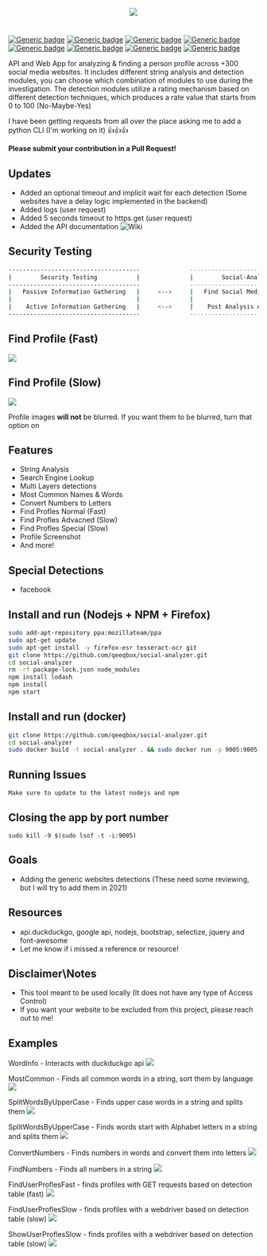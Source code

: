 <p align="center"> <img src="https://raw.githubusercontent.com/qeeqbox/social-analyzer/main/readme/socialanalyzerlogo_.png"></p>

#
[![Generic badge](https://img.shields.io/badge/dynamic/json.svg?url=https://raw.githubusercontent.com/qeeqbox/social-analyzer/main/info&label=version&query=$.version&colorB=blue&style=flat-square)](https://github.com/qeeqbox/social-analyzer/blob/main/info) [![Generic badge](https://img.shields.io/badge/dynamic/json.svg?url=https://raw.githubusercontent.com/qeeqbox/social-analyzer/main/info&label=build&query=$.build&colorB=green&style=flat-square)](https://github.com/qeeqbox/social-analyzer/blob/main/info) [![Generic badge](https://img.shields.io/badge/dynamic/json.svg?url=https://raw.githubusercontent.com/qeeqbox/social-analyzer/main/info&label=test&query=$.test&colorB=green&style=flat-square)](https://github.com/qeeqbox/social-analyzer/blob/main/info) [![Generic badge](https://img.shields.io/badge/dynamic/json.svg?url=https://raw.githubusercontent.com/qeeqbox/social-analyzer/main/info&label=verified%20sites&query=$.websites&colorB=blue&style=flat-square)](https://github.com/qeeqbox/social-analyzer/blob/main/info) [![Generic badge](https://img.shields.io/badge/dynamic/json.svg?url=https://raw.githubusercontent.com/qeeqbox/social-analyzer/main/info&label=verified%20detections&query=$.detections&colorB=blue&style=flat-square)](https://github.com/qeeqbox/social-analyzer/blob/main/info) [![Generic badge](https://img.shields.io/badge/dynamic/json.svg?url=https://raw.githubusercontent.com/qeeqbox/social-analyzer/main/info&label=special%20detections&query=$.special&colorB=blue&style=flat-square)](https://github.com/qeeqbox/social-analyzer/blob/main/info) [![Generic badge](https://img.shields.io/badge/dynamic/json.svg?url=https://raw.githubusercontent.com/qeeqbox/social-analyzer/main/info&label=awaiting%20verification&query=$.awaiting_verification&colorB=orange&style=flat-square)](https://github.com/qeeqbox/social-analyzer/blob/main/info) [![Generic badge](https://img.shields.io/static/v1?label=%F0%9F%91%8D&message=!&color=yellow&style=flat-square)](https://github.com/qeeqbox/social-analyzer/stargazers)

API and Web App for analyzing & finding a person profile across +300 social media websites. It includes different string analysis and detection modules, you can choose which combination of modules to use during the investigation. The detection modules utilize a rating mechanism based on different detection techniques, which produces a rate value that starts from 0 to 100 (No-Maybe-Yes)

I have been getting requests from all over the place asking me to add a python CLI (I'm working on it) 👍👍👍

**Please submit your contribution in a Pull Request!**

## Updates
- Added an optional timeout and implicit wait for each detection (Some websites have a delay logic implemented in the backend)
- Added logs (user request)
- Added 5 seconds timeout to https.get (user request)
- Added the API documentation ![Wiki](https://github.com/qeeqbox/social-analyzer/wiki)

## Security Testing

```bash
-------------------------------------              ---------------------------------
|        Security Testing           |              |        Social-Analyzer        |
-------------------------------------              ---------------------------------
|   Passive Information Gathering   |     <-->     |   Find Social Media Profiles  |
|                                   |              |                               |
|    Active Information Gathering   |     <-->     |    Post Analysis Activities   |
-------------------------------------              ---------------------------------
```

## Find Profile (Fast)
<img src="https://raw.githubusercontent.com/qeeqbox/social-analyzer/main/readme/intro_fast.gif" style="max-width:768px"/>

## Find Profile (Slow)
<img src="https://raw.githubusercontent.com/qeeqbox/social-analyzer/main/readme/intro_slow.gif" style="max-width:768px"/>

Profile images **will not** be blurred. If you want them to be blurred, turn that option on

## Features
- String Analysis
- Search Engine Lookup
- Multi Layers detections
- Most Common Names & Words
- Convert Numbers to Letters
- Find Profles Normal (Fast)
- Find Profles Advacned (Slow)
- Find Profles Special (Slow)
- Profile Screenshot
- And more!

## Special Detections
- facebook

## Install and run (Nodejs + NPM + Firefox)
```bash
sudo add-apt-repository ppa:mozillateam/ppa
sudo apt-get update
sudo apt-get install -y firefox-esr tesseract-ocr git
git clone https://github.com/qeeqbox/social-analyzer.git
cd social-analyzer
rm -rf package-lock.json node_modules
npm install lodash
npm install
npm start
```

## Install and run (docker)
```bash
git clone https://github.com/qeeqbox/social-analyzer.git
cd social-analyzer
sudo docker build -t social-analyzer . && sudo docker run -p 9005:9005 -it social-analyzer
```

## Running Issues
```
Make sure to update to the latest nodejs and npm
```

## Closing the app by port number
```
sudo kill -9 $(sudo lsof -t -i:9005)
```

## Goals
- Adding the generic websites detections (These need some reviewing, but I will try to add them in 2021)

## Resources
- api.duckduckgo, google api, nodejs, bootstrap, selectize, jquery and font-awesome
- Let me know if i missed a reference or resource!

## Disclaimer\Notes
- This tool meant to be used locally (It does not have any type of Access Control)
- If you want your website to be excluded from this project, please reach out to me!

## Examples
WordInfo - Interacts with duckduckgo api
<img src="https://raw.githubusercontent.com/qeeqbox/social-analyzer/main/readme/wordinfo.png" style="max-width:768px"/>

MostCommon - Finds all common words in a string, sort them by language
<img src="https://raw.githubusercontent.com/qeeqbox/social-analyzer/main/readme/mostcommon.png" style="max-width:768px"/>

SplitWordsByUpperCase - Finds upper case words in a string and splits them
<img src="https://raw.githubusercontent.com/qeeqbox/social-analyzer/main/readme/splitwordsbyuppercase.png" style="max-width:768px"/>

SplitWordsByUpperCase - Finds words start with Alphabet letters in a string and splits them
<img src="https://raw.githubusercontent.com/qeeqbox/social-analyzer/main/readme/splitwordsbyalphabet.png" style="max-width:768px"/>

ConvertNumbers - Finds numbers in words and convert them into letters
<img src="https://raw.githubusercontent.com/qeeqbox/social-analyzer/main/readme/convertnumbers.png" style="max-width:768px"/>

FindNumbers - Finds all numbers in a string
<img src="https://raw.githubusercontent.com/qeeqbox/social-analyzer/main/readme/findnumbers.png" style="max-width:768px"/>

FindUserProflesFast - finds profiles with GET requests based on detection table (fast)
<img src="https://raw.githubusercontent.com/qeeqbox/social-analyzer/main/readme/finduserproflesfast.png" style="max-width:768px"/>

FindUserProflesSlow - finds profiles with a webdriver based on detection table (slow)
<img src="https://raw.githubusercontent.com/qeeqbox/social-analyzer/main/readme/finduserproflesslow.png" style="max-width:768px"/>

ShowUserProflesSlow - finds profiles with a webdriver based on detection table (slow)
<img src="https://raw.githubusercontent.com/qeeqbox/social-analyzer/main/readme/showuserproflesslow.png" style="max-width:768px"/>
